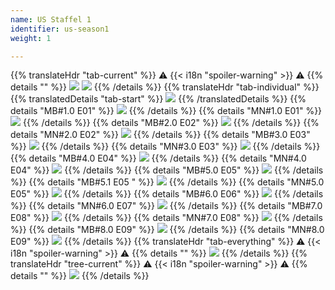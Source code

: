 ```yaml
---
name: US Staffel 1
identifier: us-season1
weight: 1

---
```

{{% translateHdr "tab-current" %}}
:warning: {{< i18n "spoiler-warning" >}} :warning:
{{% details "" %}}
![](/sim-ayto/us01/us01_tab.png)
![](/sim-ayto/us01/us01_sum.png)
{{% /details %}}
{{% translateHdr "tab-individual" %}}
{{% translatedDetails "tab-start" %}}
![](/sim-ayto/us01/us01_0.png)
{{% /translatedDetails %}}
{{% details "MB#1.0 E01" %}}
![](/sim-ayto/us01/us01_1.png)
{{% /details %}}
{{% details "MN#1.0 E01" %}}
![](/sim-ayto/us01/us01_2.png)
{{% /details %}}
{{% details "MB#2.0 E02" %}}
![](/sim-ayto/us01/us01_3.png)
{{% /details %}}
{{% details "MN#2.0 E02" %}}
![](/sim-ayto/us01/us01_4.png)
{{% /details %}}
{{% details "MB#3.0 E03" %}}
![](/sim-ayto/us01/us01_5.png)
{{% /details %}}
{{% details "MN#3.0 E03" %}}
![](/sim-ayto/us01/us01_6.png)
{{% /details %}}
{{% details "MB#4.0 E04" %}}
![](/sim-ayto/us01/us01_7.png)
{{% /details %}}
{{% details "MN#4.0 E04" %}}
![](/sim-ayto/us01/us01_8.png)
{{% /details %}}
{{% details "MB#5.0 E05" %}}
![](/sim-ayto/us01/us01_9.png)
{{% /details %}}
{{% details "MB#5.1 E05 " %}}
![](/sim-ayto/us01/us01_10.png)
{{% /details %}}
{{% details "MN#5.0 E05" %}}
![](/sim-ayto/us01/us01_11.png)
{{% /details %}}
{{% details "MB#6.0 E06" %}}
![](/sim-ayto/us01/us01_12.png)
{{% /details %}}
{{% details "MN#6.0 E07" %}}
![](/sim-ayto/us01/us01_13.png)
{{% /details %}}
{{% details "MB#7.0 E08" %}}
![](/sim-ayto/us01/us01_14.png)
{{% /details %}}
{{% details "MN#7.0 E08" %}}
![](/sim-ayto/us01/us01_15.png)
{{% /details %}}
{{% details "MB#8.0 E09" %}}
![](/sim-ayto/us01/us01_16.png)
{{% /details %}}
{{% details "MN#8.0 E09" %}}
![](/sim-ayto/us01/us01_17.png)
{{% /details %}}
{{% translateHdr "tab-everything" %}}
:warning: {{< i18n "spoiler-warning" >}} :warning:
{{% details "" %}}
![](/sim-ayto/us01/us01.col.png)
{{% /details %}}
{{% translateHdr "tree-current" %}}
:warning: {{< i18n "spoiler-warning" >}} :warning:
{{% details "" %}}
![](/sim-ayto/us01/us01.png)
{{% /details %}}

